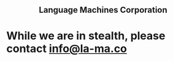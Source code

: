 
#
#
#
## <p style="text-align:center;">Language Machines Corporation</p>
#
#
# While we are in stealth, please contact info@la-ma.co
#
